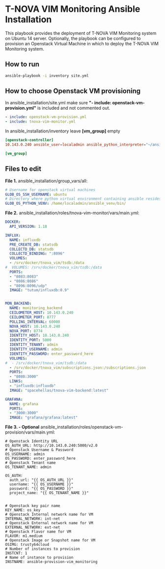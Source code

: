 # T-NOVA VIM Monitoring Ansible Installation

This playbook provides the deployment of T-NOVA VIM Monitoring system on Ubuntu 14 server. 
Optionally, the playbook can be configured to provision an Openstack Virtual Machine in which to deploy the T-NOVA VIM Monitoring system.  


## How to run

```sh
ansible-playbook -i inventory site.yml
```

## How to choose Openstack VM provisioning

In ansible_installation/site.yml make sure **"- include: openstack-vm-provision.yml"** is included and not commented out.
```yml
- include: openstack-vm-provision.yml
- include: tnova-vim-monitor.yml
```

In ansible_installation/inventory leave **[vm_group]** empty
```conf
[openstack-controller]
10.143.0.240 ansible_user=localadmin ansible_python_interpreter="~/ansible_venv/bin/python"

[vm_group]

```

## Files to edit

**File 1.** ansible_installation/group_vars/all:

```yml
# Username for openstack virtual machines
GLOB_OS_SSH_USERNAME: ubuntu
# Directory where python virtual environment containing ansible resides in openstack server
GLOB_OS_PYTHON_VENV: /home/localadmin/ansible_venv/bin/
```

**File 2.** ansible_installation/roles/tnova-vim-monitor/vars/main.yml:

```yml
DOCKER:
  API_VERSION: 1.18

INFLUX:
  NAME: influxdb
  PRE_CREATE_DB: statsdb
  COLLECTD_DB: statsdb
  COLLECTD_BINDING: ":8096"
  VOLUMES:
  - /srv/docker/tnova_vim/tsdb:/data
#  VOLUMES: /srv/docker/tnova_vim/tsdb:/data
  PORTS:
  - "8083:8083"
  - "8086:8086"
  - "8096:8096/udp"
  IMAGE: "tutum/influxdb:0.9"


MON_BACKEND:
  NAME: monitoring_backend
  CEILOMETER_HOST: 10.143.0.240
  CEILOMETER_PORT: 8777
  POLLING_INTERVAL: 60000
  NOVA_HOST: 10.143.0.240
  NOVA_PORT: 8774
  IDENTITY_HOST: 10.143.0.240
  IDENTITY_PORT: 5000
  IDENTITY_TENANT: admin
  IDENTITY_USERNAME: admin
  IDENTITY_PASSWORD: enter_password_here
  VOLUMES:
#  - /srv/docker/tnova_vim/tsdb:/data
  - /srv/docker/tnova_vim/subscriptions.json:/subscriptions.json
  PORTS:
  - "8080:3000"
  LINKS:
  - "influxdb:influxdb"
  IMAGE: "spacehellas/tnova-vim-backend:latest"

GRAFANA:
  NAME: grafana
  PORTS:
  - "3000:3000"
  IMAGE: "grafana/grafana:latest"
```

**File 3. - Optional** ansible_installation/roles/openstack-vm-provision/vars/main.yml:
```
# Openstack Identity URL
OS_AUTH_URL: http://10.143.0.240:5000/v2.0
# Openstack Username & Password
OS_USERNAME: admin
OS_PASSWORD: enter_password_here
# Openstack Tenant name
OS_TENANT_NAME: admin

OS_AUTH:
  auth_url: "{{ OS_AUTH_URL }}"
  username: "{{ OS_USERNAME }}"
  password: "{{ OS_PASSWORD }}"
  project_name: "{{ OS_TENANT_NAME }}"


# Openstack key pair name
KEY_NAME: os_key
# Openstack Internal network name for VM
INTERNAL_NETWORK: int-net
# Openstack Enternal network name for VM
EXTERNAL_NETWORK: ext-net
# Openstack Flavor name for VM
FLAVOR: m1.medium
# Openstack Image or Snapshot name for VM
OSIMG: trusty64cloud
# Number of instances to provision
INSTCNT: 1
# Name of instance to provision
INSTNAME: ansible-provision-vim_monitoring
```
